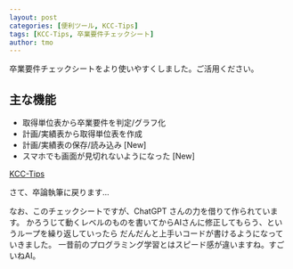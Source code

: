 ```yaml
---
layout: post
categories: [便利ツール, KCC-Tips]
tags: [KCC-Tips, 卒業要件チェックシート]
author: tmo
---
```

卒業要件チェックシートをより使いやすくしました。ご活用ください。

## 主な機能

* 取得単位表から卒業要件を判定/グラフ化
* 計画/実績表から取得単位表を作成
* 計画/実績表の保存/読み込み [New]
* スマホでも画面が見切れないようになった [New]

[KCC-Tips](https://tmo1031.github.io/kcc-tips/index.html)

さて、卒論執筆に戻ります…

なお、このチェックシートですが、ChatGPT さんの力を借りて作られています。
かろうじて動くレベルのものを書いてからAIさんに修正してもらう、というループを繰り返していったら
だんだんと上手いコードが書けるようになっていきました。
一昔前のプログラミング学習とはスピード感が違いますね。すごいねAI。